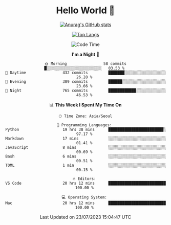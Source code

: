 <div align="center">

# Hello World 👋

[![Anurag's GitHub stats](https://github-readme-stats.vercel.app/api?username=taeho0888&show_icons=true&theme=dracula)](https://github.com/anuraghazra/github-readme-stats)

[![Top Langs](https://github-readme-stats.vercel.app/api/top-langs/?username=taeho0888&theme=dracula)](https://github.com/anuraghazra/github-readme-stats)
<!--
**taeho0888/taeho0888** is a ✨ _special_ ✨ repository because its `README.md` (this file) appears on your GitHub profile.

<!--START_SECTION:waka-->
![Code Time](http://img.shields.io/badge/Code%20Time-152%20hrs%2041%20mins-blue)

**I'm a Night 🦉** 

```text
🌞 Morning                58 commits          █░░░░░░░░░░░░░░░░░░░░░░░░   03.53 % 
🌆 Daytime                432 commits         ███████░░░░░░░░░░░░░░░░░░   26.28 % 
🌃 Evening                389 commits         ██████░░░░░░░░░░░░░░░░░░░   23.66 % 
🌙 Night                  765 commits         ████████████░░░░░░░░░░░░░   46.53 % 
```


📊 **This Week I Spent My Time On** 

```text
🕑︎ Time Zone: Asia/Seoul

💬 Programming Languages: 
Python                   19 hrs 38 mins      ████████████████████████░   97.17 % 
Markdown                 17 mins             ░░░░░░░░░░░░░░░░░░░░░░░░░   01.41 % 
JavaScript               8 mins              ░░░░░░░░░░░░░░░░░░░░░░░░░   00.69 % 
Bash                     6 mins              ░░░░░░░░░░░░░░░░░░░░░░░░░   00.51 % 
TOML                     1 min               ░░░░░░░░░░░░░░░░░░░░░░░░░   00.15 % 

🔥 Editors: 
VS Code                  20 hrs 12 mins      █████████████████████████   100.00 % 

💻 Operating System: 
Mac                      20 hrs 12 mins      █████████████████████████   100.00 % 
```


 Last Updated on 23/07/2023 15:04:47 UTC
<!--END_SECTION:waka-->
</div>
